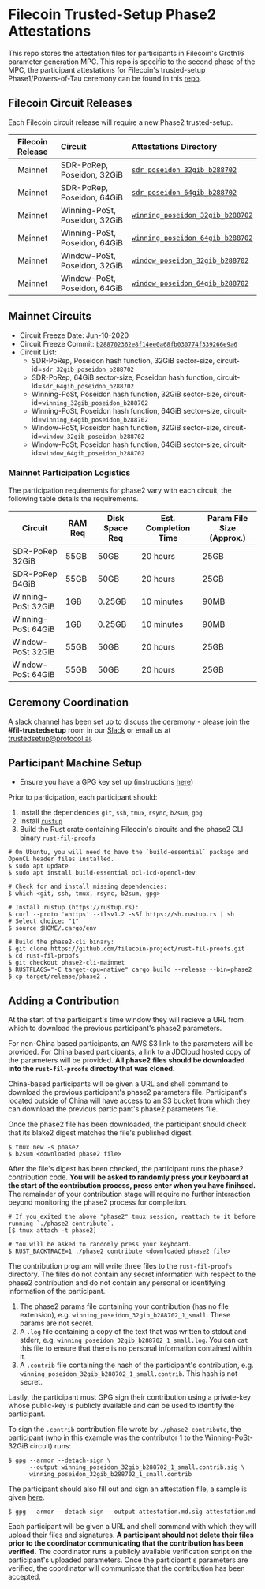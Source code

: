 # Filecoin Trusted-Setup Phase2 Attestations

This repo stores the attestation files for participants in Filecoin's Groth16 parameter generation MPC. This repo is specific to the second phase of the MPC, the participant attestations for Filecoin's trusted-setup Phase1/Powers-of-Tau ceremony can be found in this [repo](https://github.com/arielgabizon/perpetualpowersoftau).

## Filecoin Circuit Releases

Each Filecoin circuit release will require a new Phase2 trusted-setup.

| Filecoin Release | Circuit | Attestations Directory |
| :--------------: | :------ | :--------------------- |
| Mainnet | SDR-PoRep, Poseidon, 32GiB | [`sdr_poseidon_32gib_b288702`](/sdr_poseidon_32gib_b288702)
| Mainnet | SDR-PoRep, Poseidon, 64GiB | [`sdr_poseidon_64gib_b288702`](/sdr_poseidon_64gib_b288702)
| Mainnet | Winning-PoSt, Poseidon, 32GiB | [`winning_poseidon_32gib_b288702`](/winning_poseidon_32gib_b288702)
| Mainnet | Winning-PoSt, Poseidon, 64GiB | [`winning_poseidon_64gib_b288702`](/winning_poseidon_64gib_b288702)
| Mainnet | Window-PoSt, Poseidon, 32GiB | [`window_poseidon_32gib_b288702`](/window_poseidon_32gib_b288702)
| Mainnet | Window-PoSt, Poseidon, 64GiB | [`window_poseidon_64gib_b288702`](/window_poseidon_64gib_b288702)

## Mainnet Circuits

* Circuit Freeze Date: Jun-10-2020
* Circuit Freeze Commit: [`b288702362e8f14ee0a68fb030774f339266e9a6`](https://github.com/filecoin-project/rust-fil-proofs/tree/b288702362e8f14ee0a68fb030774f339266e9a6)
* Circuit List:
    * SDR-PoRep, Poseidon hash function, 32GiB sector-size, circuit-id=`sdr_32gib_poseidon_b288702`
    * SDR-PoRep, 64GiB sector-size, Poseidon hash function, circuit-id=`sdr_64gib_poseidon_b288702`
    * Winning-PoSt, Poseidon hash function, 32GiB sector-size, circuit-id=`winning_32gib_poseidon_b288702`
    * Winning-PoSt, Poseidon hash function, 64GiB sector-size, circuit-id=`winning_64gib_poseidon_b288702`
    * Window-PoSt, Poseidon hash function, 32GiB sector-size, circuit-id=`window_32gib_poseidon_b288702`
    * Window-PoSt, Poseidon hash function, 64GiB sector-size, circuit-id=`window_64gib_poseidon_b288702`

### Mainnet Participation Logistics

The participation requirements for phase2 vary with each circuit, the following table details the
requirements.

| Circuit            | RAM Req | Disk Space Req | Est. Completion Time | Param File Size (Approx.) |
| ------------------ |---------|----------------|----------------------| --------------------------|
| SDR-PoRep 32GiB    | 55GB    | 50GB           | 20 hours             | 25GB |
| SDR-PoRep 64GiB    | 55GB    | 50GB           | 20 hours             | 25GB |
| Winning-PoSt 32GiB | 1GB     | 0.25GB         | 10 minutes           | 90MB |
| Winning-PoSt 64GiB | 1GB     | 0.25GB         | 10 minutes           | 90MB |
| Window-PoSt 32GiB  | 55GB    | 50GB           | 20 hours             | 25GB |
| Window-PoSt 64GiB  | 55GB    | 50GB           | 20 hours             | 25GB |

## Ceremony Coordination

A slack channel has been set up to discuss the ceremony - please join the **#fil-trustedsetup** room in our [Slack](https://join.slack.com/t/filecoinproject/shared_invite/zt-dj58b7fq-weyaTEvjHoYF_ENkQHR6Ig) or email us at trustedsetup@protocol.ai.

## Participant Machine Setup

* Ensure you have a GPG key set up (instructions [here](https://help.github.com/en/github/authenticating-to-github/generating-a-new-gpg-key))

Prior to participation, each participant should:
1. Install the dependencies `git`, `ssh`, `tmux`, `rsync`, `b2sum`, `gpg`
2. Install [`rustup`](https://rustup.rs)
3. Build the Rust crate containing Filecoin's circuits and the phase2 CLI binary [`rust-fil-proofs`](https://github.com/filecoin-project/rust-fil-proofs)

```
# On Ubuntu, you will need to have the `build-essential` package and OpenCL header files installed.
$ sudo apt update
$ sudo apt install build-essential ocl-icd-opencl-dev

# Check for and install missing dependencies:
$ which <git, ssh, tmux, rsync, b2sum, gpg>

# Install rustup (https://rustup.rs):
$ curl --proto '=https' --tlsv1.2 -sSf https://sh.rustup.rs | sh
# Select choice: "1"
$ source $HOME/.cargo/env

# Build the phase2-cli binary:
$ git clone https://github.com/filecoin-project/rust-fil-proofs.git
$ cd rust-fil-proofs
$ git checkout phase2-cli-mainnet
$ RUSTFLAGS="-C target-cpu=native" cargo build --release --bin=phase2
$ cp target/release/phase2 .
```

## Adding a Contribution

At the start of the participant's time window they will recieve a URL from which to download the previous participant's phase2 parameters. 

For non-China based participants, an AWS S3 link to the parameters will be provided. For China based participants, a link to a JDCloud hosted copy of the parameters will be provided. **All phase2 files should be downloaded into the `rust-fil-proofs` directoy that was cloned.**

China-based participants will be given a URL and shell command to download the previous participant's phase2 parameters file. Participant's located outside of China will have access to an S3 bucket from which they can download the previous participant's phase2 parameters file.

Once the phase2 file has been downloaded, the participant should check that its blake2 digest matches the file's published digest.

```
$ tmux new -s phase2
$ b2sum <downloaded phase2 file>
```

After the file's digest has been checked, the participant runs the phase2 contribution code. **You will be asked to randomly press your keyboard at the start of the contribution process, press enter when you have finihsed.** The remainder of your contribution stage will require no further interaction beyond monitoring the phase2 process for completion.

```
# If you exited the above "phase2" tmux session, reattach to it before running `./phase2 contribute`.
[$ tmux attach -t phase2]

# You will be asked to randomly press your keyboard.
$ RUST_BACKTRACE=1 ./phase2 contribute <downloaded phase2 file>
```

The contribution program will write three files to the `rust-fil-proofs` directory. The files do not contain any secret information with respect to the phase2 contribution and do not contain any personal or identifying information of the participant.

1. The phase2 params file containing your contribution (has no file extension), e.g. `winning_poseidon_32gib_b288702_1_small`. These params are not secret.
2. A `.log` file containing a copy of the text that was written to stdout and stderr, e.g. `winning_poseidon_32gib_b288702_1_small.log`. You can `cat` this file to ensure that there is no personal information contained within it. 
3. A `.contrib` file containing the hash of the participant's contribution, e.g. `winning_poseidon_32gib_b288702_1_small.contrib`. This hash is not secret.

Lastly, the participant must GPG sign their contribution using a private-key whose public-key is publicly available and can be used to identify the participant.

To sign the `.contrib` contribution file wrote by `./phase2 contribute`, the participant (who in this example was the contributor 1 to the Winning-PoSt-32GiB circuit) runs: 

```
$ gpg --armor --detach-sign \
      --output winning_poseidon_32gib_b288702_1_small.contrib.sig \
      winning_poseidon_32gib_b288702_1_small.contrib
```

The participant should also fill out and sign an attestation file, a sample is given [here](https://github.com/filecoin-project/phase2-attestations/blob/master/sample-attestation/0000_alice.md).

```
$ gpg --armor --detach-sign --output attestation.md.sig attestation.md
```

Each participant will be given a URL and shell command with which they will upload their files and signatures. **A participant should not delete their files prior to the coordinator communicating that the contribution has been verified.** The coordinator runs a publicly available verification script on the participant's uploaded parameters. Once the participant's parameters are verified, the coordinator will communicate that the contribution has been accepted.
